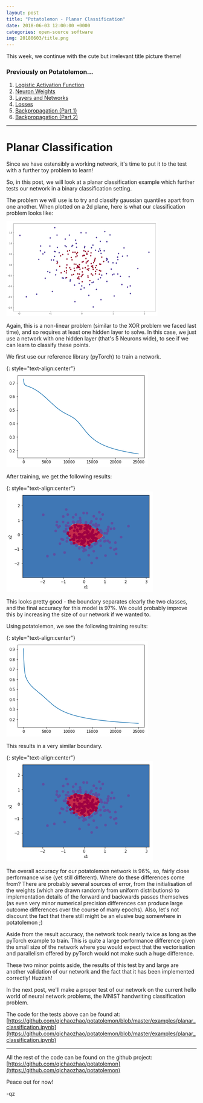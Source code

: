 ```yaml
---
layout: post
title: "Potatolemon - Planar Classification"
date: 2018-06-03 12:00:00 +0000
categories: open-source software
img: 20180603/title.png
---
```


This week, we continue with the cute but irrelevant title picture theme!

### Previously on Potatolemon...

1. [Logistic Activation Function](https://qichaozhao.github.io/potato-lemon-1/)
2. [Neuron Weights](https://qichaozhao.github.io/potato-lemon-2/)
3. [Layers and Networks](https://qichaozhao.github.io/potato-lemon-3/)
4. [Losses](https://qichaozhao.github.io/potato-lemon-4/)
5. [Backpropagation (Part 1)](https://qichaozhao.github.io/potato-lemon-5/)
6. [Backpropagation (Part 2)](https://qichaozhao.github.io/potato-lemon-6/)

---

# Planar Classification

Since we have ostensibly a working network, it's time to put it to the test with a further toy problem to learn!

So, in this post, we will look at a planar classification example which further tests our network in a binary classification setting.

The problem we will use is to try and classify gaussian quantiles apart from one another. When plotted on a 2d plane, here is what our classification problem looks like:

![Figure 1](/images/20180603/title.png)

Again, this is a non-linear problem (similar to the XOR problem we faced last time), and so requires at least one hidden layer to solve. In this case, we just use a network with one hidden layer (that's 5 Neurons wide), to see if we can learn to classify these points.

We first use our reference library (pyTorch) to train a network.

{: style="text-align:center"}
![Figure 2](/images/20180603/figure_1_pytorch_costs.png)

After training, we get the following results:

{: style="text-align:center"}
![Figure 3](/images/20180603/figure_2_pytorch_pred.png)

This looks pretty good - the boundary separates clearly the two classes, and the final accuracy for this model is 97%. We could probably improve this by increasing the size of our network if we wanted to.

Using potatolemon, we see the following training results:

{: style="text-align:center"}
![Figure 4](/images/20180603/figure_3_pl_costs.png)

This results in a very similar boundary.

{: style="text-align:center"}
![Figure 5](/images/20180603/figure_4_pl_pred.png)

The overall accuracy for our potatolemon network is 96%, so, fairly close performance wise (yet still different). Where do these differences come from? There are probably several sources of error, from the initialisation of the weights (which are drawn randomly from uniform distributions) to implementation details of the forward and backwards passes themselves (as even very minor numerical precision differences can produce large outcome differences over the course of many epochs). Also, let's not discount the fact that there still might be an elusive bug somewhere in potatolemon ;)

Aside from the result accuracy, the network took nearly twice as long as the pyTorch example to train. This is quite a large performance difference given the small size of the network where you would expect that the vectorisation and parallelism offered by pyTorch would not make such a huge difference.

These two minor points aside, the results of this test by and large are another validation of our network and the fact that it has been implemented correctly! Huzzah!

In the next post, we'll make a proper test of our network on the current hello world of neural network problems, the MNIST handwriting classification problem.

The code for the tests above can be found at: [https://github.com/qichaozhao/potatolemon/blob/master/examples/planar_classification.ipynb](https://github.com/qichaozhao/potatolemon/blob/master/examples/planar_classification.ipynb)

---

All the rest of the code can be found on the github project: [https://github.com/qichaozhao/potatolemon](https://github.com/qichaozhao/potatolemon)

Peace out for now!

-qz



